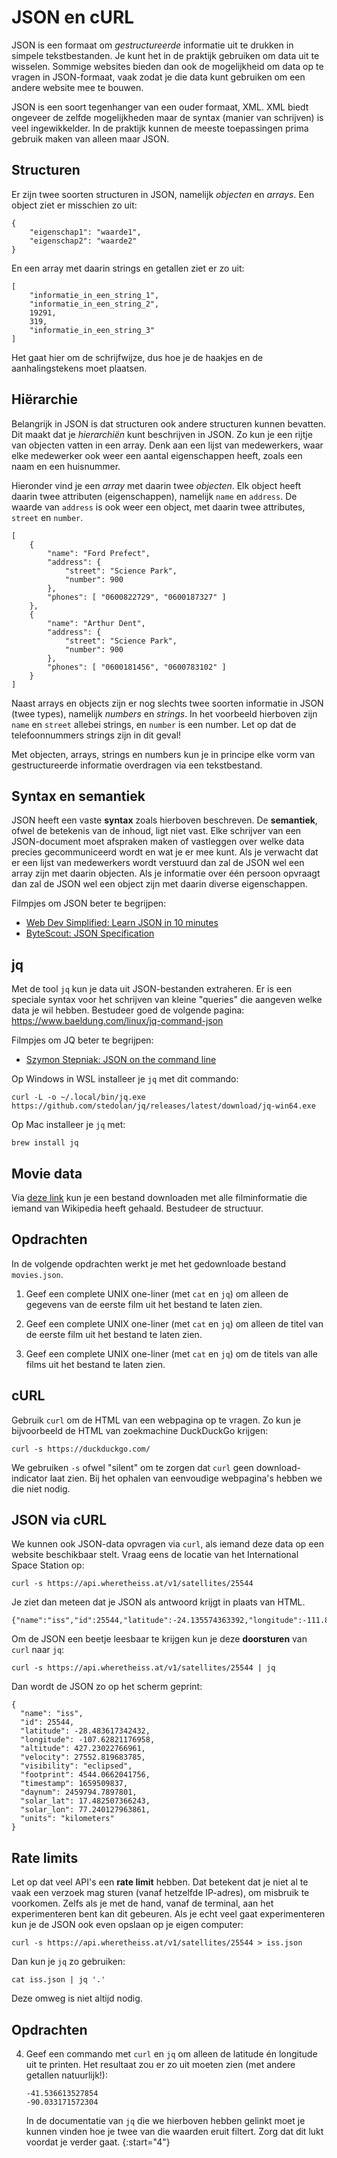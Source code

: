 # JSON en cURL

JSON is een formaat om *gestructureerde* informatie uit te drukken in simpele tekstbestanden. Je kunt het in de praktijk gebruiken om data uit te wisselen. Sommige websites bieden dan ook de mogelijkheid om data op te vragen in JSON-formaat, vaak zodat je die data kunt gebruiken om een andere website mee te bouwen.

JSON is een soort tegenhanger van een ouder formaat, XML. XML biedt ongeveer de zelfde mogelijkheden maar de syntax (manier van schrijven) is veel ingewikkelder. In de praktijk kunnen de meeste toepassingen prima gebruik maken van alleen maar JSON.

## Structuren

Er zijn twee soorten structuren in JSON, namelijk *objecten* en *arrays*. Een object ziet er misschien zo uit:

    {
        "eigenschap1": "waarde1",
        "eigenschap2": "waarde2"
    }

En een array met daarin strings en getallen ziet er zo uit:

    [
        "informatie_in_een_string_1",
        "informatie_in_een_string_2",
        19291,
        319,
        "informatie_in_een_string_3"
    ]

Het gaat hier om de schrijfwijze, dus hoe je de haakjes en de aanhalingstekens moet plaatsen.

## Hiërarchie

Belangrijk in JSON is dat structuren ook andere structuren kunnen bevatten. Dit maakt dat je *hierarchiën* kunt beschrijven in JSON. Zo kun je een rijtje van objecten vatten in een array. Denk aan een lijst van medewerkers, waar elke medewerker ook weer een aantal eigenschappen heeft, zoals een naam en een huisnummer.

Hieronder vind je een *array* met daarin twee *objecten*. Elk object heeft daarin twee attributen (eigenschappen), namelijk `name` en `address`. De waarde van `address` is ook weer een object, met daarin twee attributes, `street` en `number`.

    [
        {
            "name": "Ford Prefect",
            "address": {
                "street": "Science Park",
                "number": 900
            },
            "phones": [ "0600822729", "0600187327" ]
        },
        {
            "name": "Arthur Dent",
            "address": {
                "street": "Science Park",
                "number": 900
            },
            "phones": [ "0600181456", "0600783102" ]
        }
    ]

Naast arrays en objects zijn er nog slechts twee soorten informatie in JSON (twee types), namelijk *numbers* en *strings*. In het voorbeeld hierboven zijn `name` en `street` allebei strings, en `number` is een number. Let op dat de telefoonnummers strings zijn in dit geval!

Met objecten, arrays, strings en numbers kun je in principe elke vorm van gestructureerde informatie overdragen via een tekstbestand.

## Syntax en semantiek

JSON heeft een vaste **syntax** zoals hierboven beschreven. De **semantiek**, ofwel de betekenis van de inhoud, ligt niet vast. Elke schrijver van een JSON-document moet afspraken maken of vastleggen over welke data precies gecommuniceerd wordt en wat je er mee kunt. Als je verwacht dat er een lijst van medewerkers wordt verstuurd dan zal de JSON wel een array zijn met daarin objecten. Als je informatie over één persoon opvraagt dan zal de JSON wel een object zijn met daarin diverse eigenschappen.

Filmpjes om JSON beter te begrijpen:

- [Web Dev Simplified: Learn JSON in 10 minutes](https://www.youtube.com/watch?v=iiADhChRriM)
- [ByteScout: JSON Specification](https://www.youtube.com/watch?v=Xi1B0EbSgTY)

## jq

Met de tool `jq` kun je data uit JSON-bestanden extraheren. Er is een speciale syntax voor het schrijven van kleine "queries" die aangeven welke data je wil hebben. Bestudeer goed de volgende pagina: <https://www.baeldung.com/linux/jq-command-json>

Filmpjes om JQ beter te begrijpen:

- [Szymon Stepniak: JSON on the command line](https://www.youtube.com/watch?v=FSn_38gDvzM)

Op Windows in WSL installeer je `jq` met dit commando:

    curl -L -o ~/.local/bin/jq.exe https://github.com/stedolan/jq/releases/latest/download/jq-win64.exe

Op Mac installeer je `jq` met:

    brew install jq

## Movie data

Via [deze link](https://raw.githubusercontent.com/prust/wikipedia-movie-data/master/movies.json) kun je een bestand downloaden met alle filminformatie die iemand van Wikipedia heeft gehaald. Bestudeer de structuur.

## Opdrachten

In de volgende opdrachten werkt je met het gedownloade bestand `movies.json`.

1.  Geef een complete UNIX one-liner (met `cat` en `jq`) om alleen de gegevens van de eerste film uit het bestand te laten zien.

2.  Geef een complete UNIX one-liner (met `cat` en `jq`) om alleen de titel van de eerste film uit het bestand te laten zien.

3.  Geef een complete UNIX one-liner (met `cat` en `jq`) om de titels van alle films uit het bestand te laten zien.

<!-- ## Links

- http://itsthisforthat.com/api.php?json
- https://ghibliapi.herokuapp.com/
- https://data.rijksmuseum.nl/object-metadata/api/
- https://data.mprog.nl/acquisition/scraping -->

## cURL

Gebruik `curl` om de HTML van een webpagina op te vragen. Zo kun je bijvoorbeeld de HTML van zoekmachine DuckDuckGo krijgen:

    curl -s https://duckduckgo.com/

We gebruiken `-s` ofwel "silent" om te zorgen dat `curl` geen download-indicator laat zien. Bij het ophalen van eenvoudige webpagina's hebben we die niet nodig.

## JSON via cURL

We kunnen ook JSON-data opvragen via `curl`, als iemand deze data op een website beschikbaar stelt. Vraag eens de locatie van het International Space Station op:

    curl -s https://api.wheretheiss.at/v1/satellites/25544

Je ziet dan meteen dat je JSON als antwoord krijgt in plaats van HTML.

    {"name":"iss","id":25544,"latitude":-24.135574363392,"longitude":-111.86401960141,"altitude":425.37210858971,"velocity":27557.51464498,"visibility":"eclipsed","footprint":4534.693976796,"timestamp":1659509744,"daynum":2459794.7887037,"solar_lat":17.482788938462,"solar_lon":77.627649838076,"units":"kilometers"}

Om de JSON een beetje leesbaar te krijgen kun je deze **doorsturen** van `curl` naar `jq`:

    curl -s https://api.wheretheiss.at/v1/satellites/25544 | jq

Dan wordt de JSON zo op het scherm geprint:

    {
      "name": "iss",
      "id": 25544,
      "latitude": -28.483617342432,
      "longitude": -107.62821176958,
      "altitude": 427.23022766961,
      "velocity": 27552.819683785,
      "visibility": "eclipsed",
      "footprint": 4544.0662041756,
      "timestamp": 1659509837,
      "daynum": 2459794.7897801,
      "solar_lat": 17.482507366243,
      "solar_lon": 77.240127963861,
      "units": "kilometers"
    }

## Rate limits

Let op dat veel API's een **rate limit** hebben. Dat betekent dat je niet al te vaak een verzoek mag sturen (vanaf hetzelfde IP-adres), om misbruik te voorkomen. Zelfs als je met de hand, vanaf de terminal, aan het experimenteren bent kan dit gebeuren. Als je echt veel gaat experimenteren kun je de JSON ook even opslaan op je eigen computer:

    curl -s https://api.wheretheiss.at/v1/satellites/25544 > iss.json

Dan kun je `jq` zo gebruiken:

    cat iss.json | jq '.'

Deze omweg is niet altijd nodig.

## Opdrachten

4.  Geef een commando met `curl` en `jq` om alleen de latitude én longitude uit te printen. Het resultaat zou er zo uit moeten zien (met andere getallen natuurlijk!):

        -41.536613527854
        -90.033171572304

    In de documentatie van `jq` die we hierboven hebben gelinkt moet je kunnen vinden hoe je twee van die waarden eruit filtert. Zorg dat dit lukt voordat je verder gaat.
{:start="4"}
